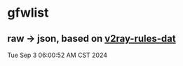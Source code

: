 # gfwlist
## raw -> json, based on [v2ray-rules-dat](https://github.com/Loyalsoldier/v2ray-rules-dat)
Tue Sep  3 06:00:52 AM CST 2024


